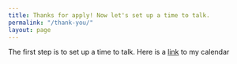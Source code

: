 ```yaml
---
title: Thanks for apply! Now let's set up a time to talk.
permalink: "/thank-you/"
layout: page
---
```

The first step is to set up a time to talk. Here is a [link](https://bookme.name/ownersup) to my calendar


<script src="https://bookme.name/js/booklikeaboss.embed.js?i=337&h=y7Ei0nkpW30h4579bAzAloBwYsxdD8DTs7DARFK9RMUpsxREy9ZCLGm1zF6m" async></script>
